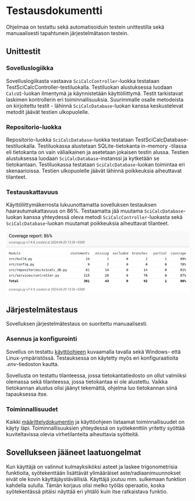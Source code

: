 # Testausdokumentti

Ohjelmaa on testattu sekä automatisoiduin testein unittestilla sekä manuaalisesti tapahtunein järjestelmätason testein.

## Unittestit

### Sovelluslogiikka

Sovelluslogiikasta vastaava `SciCalcController`-luokka testataan TestSciCalcController-testiluokalla. Testiluokan alustuksessa 
luodaan `CalcUI`-luokan ilmentymä ja käynnistetään käyttöliittymä. Testit tarkistavat laskimen kontrollerin eri toiminnallisuuksia. 
Suurimmalle osalle metodeista on kirjoitettu testit - lähinnä `SciCalcDatabase`-luokan kanssa keskustelevat metodit jäävät testien ulkopuolelle.

### Repositorio-luokka

Repositorio-luokka `SciCalcDatabase`-luokka testataan TestSciCalcDatabase-testiluokalla. Testiluokassa alustetaan SQLite-tietokanta in-memory -tilassa eli tietokanta on vain väliaikainen ja asetetaan jokaisen testin alussa. Testien alustuksessa luodaan `SciCalcDatabase`-instanssi ja kytketään se tietokantaan. Testiluokassa testataan `SciCalcDatabase`-luokan toimintaa eri skenaarioissa. Testien ulkopuolelle jäävät lähinnä poikkeuksia aiheuttavat tilanteet.

### Testauskattavuus

Käyttöliittymäkerrosta lukuunottamatta sovelluksen testauksen haarautumakattavuus on 86%. Testaamatta jää muutama `SciCalcDatabase`-luokan kanssa yhteydessä oleva metodi `SciCalcController`-luokasta sekä `SciCalcDatabase`-luokan muutamat poikkeuksia aiheuttavat tilanteet.

![](./kuvat/testikattavuus.png)

## Järjestelmätestaus

Sovelluksen järjestelmätestaus on suoritettu manuaalisesti.

### Asennus ja konfigurointi

Sovellus on testattu [käyttöohjeen](./kayttoohje.md) kuvaamalla tavalla sekä Windows- että Linux-ympäristössä. Testauksessa on käytetty myös eri konfiguraatioita _.env_-tiedoston kautta.

Sovellusta on testattu tilanteessa, jossa tietokantatiedosto on ollut valmiiksi olemassa sekä tilanteessa, jossa tietokantaa ei ole alustettu. Vaikka tietokannan alustus olisi jäänyt tekemättä, ohjelma luo tietokannan siinä tapauksessa itse.

### Toiminnallisuudet

Kaikki [määrittelydokumentin](./vaatimusmaarittely.md) ja käyttöohjeen listaamat toiminnallisuudet on käyty läpi. Toiminnallisuuksien yhteydessä on syötekenttiin yritetty syöttää kuviteltavissa olevia virhetilanteita aiheuttavia syötteitä.

## Sovellukseen jääneet laatuongelmat

Kun käyttäjä on valinnut kulmayksiköksi asteet ja laskee trigonometrisia funktioita, syötekenttään lisättävät ylimääräiset aste/radiaanimuunnokset eivät ole kovin käyttäjäystävällisiä. Käyttäjä joutuu mm. sulkemaan funktion kahdella sululla. Tämän korjaus olisi melko työläs operaatio, koska syötekentässä pitäisi näyttää eri yhtälö kuin itse ratkaistava funktio.